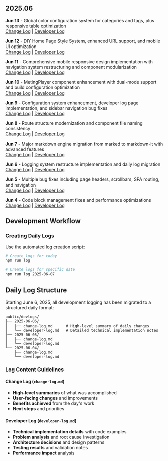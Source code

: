
## 2025.06

**Jun 13** - Global color configuration system for categories and tags, plus responsive table optimization  
[Change Log](./devlogs/2025-06-13/change-log.md) | [Developer Log](./devlogs/2025-06-13/developer-log.md)

**Jun 12** - DIY Home Page Style System, enhanced URL support, and mobile UI optimization  
[Change Log](./devlogs/2025-06-12/change-log.md) | [Developer Log](./devlogs/2025-06-12/developer-log.md)

**Jun 11** - Comprehensive mobile responsive design implementation with navigation system restructuring and component modularization  
[Change Log](./devlogs/2025-06-11/change-log.md) | [Developer Log](./devlogs/2025-06-11/developer-log.md)

**Jun 10** - MetingPlayer component enhancement with dual-mode support and build configuration optimization  
[Change Log](./devlogs/2025-06-10/change-log.md) | [Developer Log](./devlogs/2025-06-10/developer-log.md)

**Jun 9** - Configuration system enhancement, developer log page implementation, and sidebar navigation bug fixes  
[Change Log](./devlogs/2025-06-09/change-log.md) | [Developer Log](./devlogs/2025-06-09/developer-log.md)

**Jun 8** - Route structure modernization and component file naming consistency  
[Change Log](./devlogs/2025-06-08/change-log.md) | [Developer Log](./devlogs/2025-06-08/developer-log.md)

**Jun 7** - Major markdown engine migration from marked to markdown-it with advanced features  
[Change Log](./devlogs/2025-06-07/change-log.md) | [Developer Log](./devlogs/2025-06-07/developer-log.md)

**Jun 6** - Logging system restructure implementation and daily log migration  
[Change Log](./devlogs/2025-06-06/change-log.md) | [Developer Log](./devlogs/2025-06-06/developer-log.md)

**Jun 5** - Multiple bug fixes including page headers, scrollbars, SPA routing, and navigation  
[Change Log](./devlogs/2025-06-05/change-log.md) | [Developer Log](./devlogs/2025-06-05/developer-log.md)

**Jun 4** - Code block management fixes and performance optimizations  
[Change Log](./devlogs/2025-06-04/change-log.md) | [Developer Log](./devlogs/2025-06-04/developer-log.md)

## Development Workflow

### Creating Daily Logs
Use the automated log creation script:

```bash
# Create logs for today
npm run log

# Create logs for specific date
npm run log 2025-06-07
```

## Daily Log Structure

Starting June 6, 2025, all development logging has been migrated to a structured daily format:

```
public/devlogs/
├── 2025-06-06/
│   ├── change-log.md      # High-level summary of daily changes
│   └── developer-log.md   # Detailed technical implementation notes
├── 2025-06-05/
│   ├── change-log.md
│   └── developer-log.md
└── 2025-06-04/
    ├── change-log.md
    └── developer-log.md
```

### Log Content Guidelines

#### Change Log (`change-log.md`)
- **High-level summaries** of what was accomplished
- **User-facing changes** and improvements
- **Benefits achieved** from the day's work
- **Next steps** and priorities

#### Developer Log (`developer-log.md`)
- **Technical implementation details** with code examples
- **Problem analysis** and root cause investigation
- **Architecture decisions** and design patterns
- **Testing results** and validation notes
- **Performance impact** analysis

